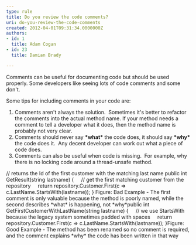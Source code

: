 ```yaml
---
type: rule
title: Do you review the code comments?
uri: do-you-review-the-code-comments
created: 2012-04-01T09:31:34.0000000Z
authors:
- id: 1
  title: Adam Cogan
- id: 23
  title: Damian Brady

---
```


Comments can be useful for documenting code but should be used properly. Some developers like seeing lots of code comments and some don't.
 
Some tips for including comments in your code are:

1. Comments aren't always the solution.  Sometimes it's better to refactor the comments into the actual method name. If your method needs a comment to tell a developer what it does, then the method name is probably not very clear.
2. Comments should never say **\*what\*** the code does, it should say **\*why\*** the code does it.  Any decent developer can work out what a piece of code does.
3. Comments can also be useful when code is missing.  For example, why there is no locking code around a thread-unsafe method.


// returns the Id of the first customer with the matching last name
public int GetResult(string lastname)
{
    // get the first matching customer from the repository
    return repository.Customer.First(c =&gt; c.LastName.StartsWith(lastname));
} Figure: Bad Example - The first comment is only valuable because the method is poorly named, while the second describes \*what\* is happening, not \*why\*public int GetFirstCustomerWithLastName(string lastname)
{
    // we use StartsWith because the legacy system sometimes padded with spaces
    return repository.Customer.First(c =&gt; c.LastName.StartsWith(lastname));
}Figure: Good Example - The method has been renamed so no comment is required, and the comment explains \*why\* the code has been written in that way
